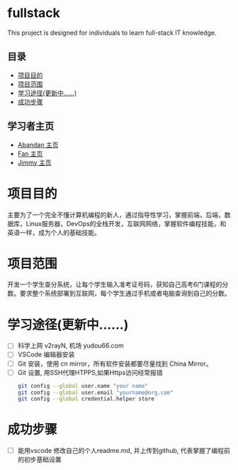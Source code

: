 # fullstack
This project is designed for individuals to learn full-stack IT knowledge.

## 目录
- [项目目的](#项目目的)
- [项目范围](#项目范围)
- [学习途径(更新中......)](#学习途径更新中)
- [成功步骤](#成功步骤)

## 学习者主页
- [Abandan 主页](abandan/README.md)
- [Fan 主页](fan/README.md)
- [Jimmy 主页](jimmy/README.md)

# 项目目的
主要为了一个完全不懂计算机编程的新人，通过指导性学习，掌握前端，后端，数据库，Linux服务器，DevOps的全栈开发，互联网网络，掌握软件编程技能，和英语一样，成为个人的基础技能。

# 项目范围
开发一个学生查分系统，让每个学生输入准考证号码，获知自己高考6门课程的分数。要求整个系统部署到互联网，每个学生通过手机或者电脑查询到自己的分数。

# 学习途径(更新中......)
- [ ] 科学上网 v2rayN, 机场 yudou66.com
- [ ] VSCode 编辑器安装
- [ ] Git 安装，使用 cn mirror，所有软件安装都要尽量找到 China Mirror。
- [ ] Git 设置, 用SSH代理HTPPS,如果Https访问经常报错
    ```bash
    git config --global user.name "your name"
    git config --global user.email "yourname@org.com"
    git config --global credential.helper store
    ```

# 成功步骤
- [ ] 能用vscode 修改自己的个人readme.md, 并上传到github, 代表掌握了编程前的初步基础设置
